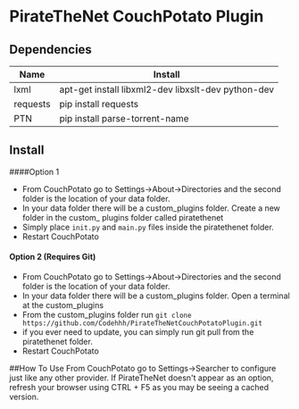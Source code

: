 # PirateTheNet CouchPotato Plugin

## Dependencies
| Name     | Install                                            |
| ---------|----------------------------------------------------|
| lxml     | apt-get install libxml2-dev libxslt-dev python-dev |
| requests | pip install requests                               |
| PTN      | pip install parse-torrent-name                     |

## Install
####Option  1
 - From CouchPotato go to Settings->About->Directories and the second folder is the location of your data folder.
 - In your data folder there will be a custom_plugins folder. Create a new folder in the custom_ plugins folder called piratethenet
 - Simply place `init.py` and `main.py` files inside the piratethenet folder.
 - Restart CouchPotato

#### Option 2 (Requires Git)

   

 - From CouchPotato go to Settings->About->Directories and the second folder is the location of your data folder.
 - In your data folder there will be a custom_plugins folder. Open a terminal at the custom_plugins 
 - From the custom_plugins folder run `git clone https://github.com/Codehhh/PirateTheNetCouchPotatoPlugin.git` 
 - if you ever need to update, you can simply run git pull from the piratethenet folder.
 - Restart CouchPotato


##How To Use
From CouchPotato go to Settings->Searcher to configure just like any other provider. If PirateTheNet doesn't appear as an option, refresh your browser using CTRL + F5 as you may be seeing a cached version.



